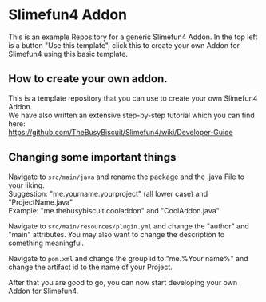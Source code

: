 # Slimefun4 Addon
This is an example Repository for a generic Slimefun4 Addon.
In the top left is a button "Use this template", click this to create your own Addon for Slimefun4 using this basic template.

## How to create your own addon.
This is a template repository that you can use to create your own Slimefun4 Addon.<br>
We have also written an extensive step-by-step tutorial which you can find here:<br>
https://github.com/TheBusyBiscuit/Slimefun4/wiki/Developer-Guide

## Changing some important things
Navigate to `src/main/java` and rename the package and the .java File to your liking.<br>
Suggestion: "me.yourname.yourproject" (all lower case) and "ProjectName.java"<br>
Example: "me.thebusybiscuit.cooladdon" and "CoolAddon.java"

Navigate to `src/main/resources/plugin.yml` and change the "author" and "main" attributes.
You may also want to change the description to something meaningful.

Navigate to `pom.xml` and change the group id to "me.%Your name%" and change the artifact id to the name of your Project.

After that you are good to go, you can now start developing your own Addon for Slimefun4.

